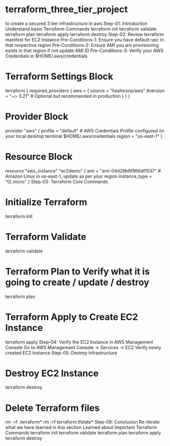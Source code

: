 # terraform_three_tier_project
to create a secured 3 tier infrastructure in aws
Step-01: Introduction
Understand basic Terraform Commands
terraform init
terraform validate
terraform plan
terraform apply
terraform destroy
Step-02: Review terraform manifest for EC2 Instance
Pre-Conditions-1: Ensure you have default-vpc in that respective region
Pre-Conditions-2: Ensure AMI you are provisioning exists in that region if not update AMI ID
Pre-Conditions-3: Verify your AWS Credentials in $HOME/.aws/credentials
# Terraform Settings Block
terraform {
  required_providers {
    aws = {
      source  = "hashicorp/aws"
      #version = "~> 3.21" # Optional but recommended in production
    }
  }
}

# Provider Block
provider "aws" {
  profile = "default" # AWS Credentials Profile configured on your local desktop terminal  $HOME/.aws/credentials
  region  = "us-east-1"
}

# Resource Block
resource "aws_instance" "ec2demo" {
  ami           = "ami-04d29b6f966df1537" # Amazon Linux in us-east-1, update as per your region
  instance_type = "t2.micro"
}
Step-03: Terraform Core Commands
# Initialize Terraform
terraform init

# Terraform Validate
terraform validate

# Terraform Plan to Verify what it is going to create / update / destroy
terraform plan

# Terraform Apply to Create EC2 Instance
terraform apply 
Step-04: Verify the EC2 Instance in AWS Management Console
Go to AWS Management Console -> Services -> EC2
Verify newly created EC2 instance
Step-05: Destroy Infrastructure
# Destroy EC2 Instance
terraform destroy

# Delete Terraform files 
rm -rf .terraform*
rm -rf terraform.tfstate*
Step-08: Conclusion
Re-iterate what we have learned in this section
Learned about Important Terraform Commands
terraform init
terraform validate
terraform plan
terraform apply
terraform destroy
